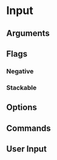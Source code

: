 # Input #

## Arguments ##

## Flags ##

### Negative ###

### Stackable ###

## Options ##

## Commands ##

## User Input ##

